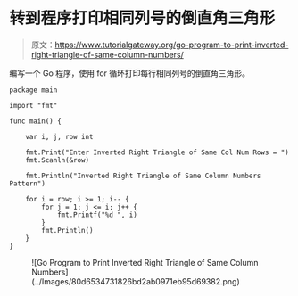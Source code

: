 # 转到程序打印相同列号的倒直角三角形

> 原文：<https://www.tutorialgateway.org/go-program-to-print-inverted-right-triangle-of-same-column-numbers/>

编写一个 Go 程序，使用 for 循环打印每行相同列号的倒直角三角形。

```
package main

import "fmt"

func main() {

	var i, j, row int

	fmt.Print("Enter Inverted Right Triangle of Same Col Num Rows = ")
	fmt.Scanln(&row)

	fmt.Println("Inverted Right Triangle of Same Column Numbers Pattern")

	for i = row; i >= 1; i-- {
		for j = 1; j <= i; j++ {
			fmt.Printf("%d ", i)
		}
		fmt.Println()
	}
}
```

<figure class="wp-block-image size-large">![Go Program to Print Inverted Right Triangle of Same Column Numbers](../Images/80d6534731826bd2ab0971eb95d69382.png)</figure>